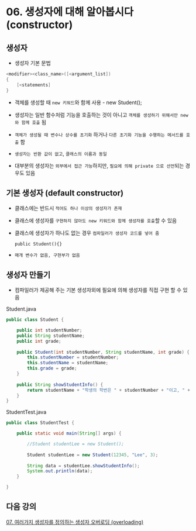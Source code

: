 # 06. 생성자에 대해 알아봅시다 (constructor)

## 생성자

- 생성자 기본 문법
```java
<modifier><class_name>([<argument_list])
{
	[<statements]
}
```

- 객체를 생성할 때 `new 키워드`와 함께 사용   - new Student();

- 생성자는 일반 함수처럼 기능을 호출하는 것이 아니고 `객체를 생성하기 위해서만 new 와 함께 호출` 됨

- `객체가 생성될 때 변수나 상수를 초기화` 하거나 `다른 초기화 기능을 수행하는 메서드를 호출` 함

- `생성자는 반환 값이 없고`, `클래스의 이름과 동일`

- 대부분의 생성자는 `외부에서 접근 가능`하지만, `필요에 의해 private 으로 선언`되는 경우도 있음


## 기본 생성자 (default constructor)

- 클래스에는 반드시 `적어도 하나 이상의 생성자가 존재`

- 클래스에 생성자를 `구현하지 않아도 new 키워드와 함께 생성자를 호출`할 수 있음

- 클래스에 생성자가 하나도 없는 경우 `컴파일러가 생성자 코드를 넣어 줌` 

    `public Student(){}`  

-  `매개 변수가 없음, 구현부가 없음`

## 생성자 만들기

- 컴파일러가 제공해 주는 기본 생성자외에 필요에 의해 생성자를 직접 구현 할 수 있음

Student.java
```java
public class Student {

	public int studentNumber;
	public String studentName;
	public int grade;
	
	public Student(int studentNumber, String studentName, int grade) {
		this.studentNumber = studentNumber;
		this.studentName = studentName;
		this.grade = grade;
	}
	
	public String showStudentInfo() {
		return studentName + "학생의 학번은 " + studentNumber + "이고, " + grade + "학년 입니다.";
	}
}
```

StudentTest.java
```java
public class StudentTest {

	public static void main(String[] args) {

		//Student studentLee = new Student();
		
		Student studentLee = new Student(12345, "Lee", 3);
		
		String data = studentLee.showStudentInfo();
		System.out.println(data);
	}

}
```
## 다음 강의
[07. 여러가지 생성자를 정의하는 생성자 오버로딩 (overloading)](../07.%20%EC%97%AC%EB%9F%AC%EA%B0%80%EC%A7%80%20%EC%83%9D%EC%84%B1%EC%9E%90%EB%A5%BC%20%EC%A0%95%EC%9D%98%ED%95%98%EB%8A%94%20%EC%83%9D%EC%84%B1%EC%9E%90%20%EC%98%A4%EB%B2%84%EB%A1%9C%EB%94%A9%20(overloading)/)